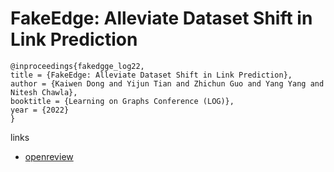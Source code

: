 # FakeEdge: Alleviate Dataset Shift in Link Prediction

```
@inproceedings{fakedgge_log22,
title = {FakeEdge: Alleviate Dataset Shift in Link Prediction},
author = {Kaiwen Dong and Yijun Tian and Zhichun Guo and Yang Yang and Nitesh Chawla},
booktitle = {Learning on Graphs Conference (LOG)},
year = {2022}
}
```

links
- [openreview](https://openreview.net/forum?id=QDN0jSXuvtX)
